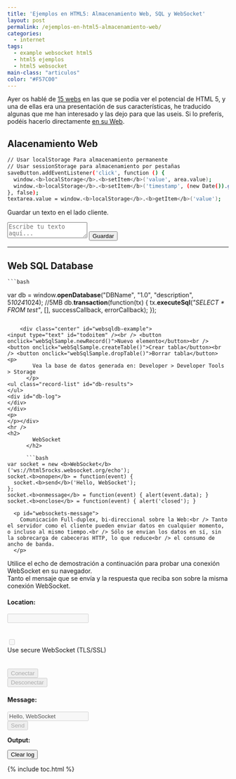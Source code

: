 ```yaml
---
title: 'Ejemplos en HTML5: Almacenamiento Web, SQL y WebSocket'
layout: post
permalink: /ejemplos-en-html5-almacenamiento-web/
categories:
  - internet
tags:
  - example websocket html5
  - html5 ejemplos
  - html5 websocket
main-class: "articulos"
color: "#F57C00"
---
```

Ayer os hablé de [15 webs][1] en las que se podia ver el potencial de HTML 5, y una de ellas era una presentación de sus características, he traducido algunas que me han interesado y las dejo para que las useis. Si lo preferís, podéis hacerlo directamente [en su Web][2].  
<!--ad-->

## Alacenamiento Web

```bash
// Usar localStorage Para almacenamiento permanente
// Usar sessionStorage para almacenamiento por pestañas
saveButton.addEventListener('click', function () {
  window.<b>localStorage</b>.<b>setItem</b>('value', area.value);
  window.<b>localStorage</b>.<b>setItem</b>('timestamp', (new Date()).getTime());
}, false);
textarea.value = window.<b>localStorage</b>.<b>getItem</b>('value');

```

<p id="localstorage-message">
  Guardar un texto en el lado cliente.
</p>
<textarea id="ta" placeholder="Escribe tu texto aquí..."></textarea>
<button id="save-ta">Guardar</button>
<p id="ta-log">
</p><p>
</p>
<hr />
<div>
<h2>
      Web SQL Database
    </h2>

    ```bash
var db = window.<b>openDatabase</b>("DBName", "1.0", "description", 5*1024*1024); //5MB
db.<b>transaction</b>(function(tx) {
  tx.<b>executeSql</b>(<em>"SELECT * FROM test"</em>, [], successCallback, errorCallback);
});

```

    <div class="center" id="websqldb-example">
<input type="text" id="todoitem" /><br /> <button onclick="webSqlSample.newRecord()">Nuevo elemento</button><br /> <button onclick="webSqlSample.createTable()">Crear tabla</button><br /> <button onclick="webSqlSample.dropTable()">Borrar tabla</button> 
<p>
        Vea la base de datos generada en: Developer > Developer Tools > Storage
      </p>
<ul class="record-list" id="db-results">
</ul>
<div id="db-log">
</div>
</div>
<p>
</p></div>
<hr />
<h2>
        WebSocket
      </h2>

      ```bash
var socket = new <b>WebSocket</b>('ws://html5rocks.websocket.org/echo');
socket.<b>onopen</b> = function(event) {
  socket.<b>send</b>('Hello, WebSocket');
};
socket.<b>onmessage</b> = function(event) { alert(event.data); }
socket.<b>onclose</b> = function(event) { alert('closed'); }

```

      <p id="websockets-message">
        Comunicación Full-duplex, bi-direccional sobre la Web:<br /> Tanto el servidor como el cliente pueden enviar datos en cualquier momento, o incluso al mismo tiempo.<br /> Sólo se envian los datos en sí, sin la sobrecarga de cabeceras HTTP, lo que reduce<br /> el consumo de ancho de banda.
      </p>
<div id="ws-left">
        Utilice el echo de demostración a continuación para probar una conexión WebSocket en su navegador.<br /> Tanto el mensaje que se envía y la respuesta que reciba son sobre la misma conexión WebSocket.
<div id="ws-config-location">
<h4>
            Location:
          </h4>
<p>
<input type="text" id="wsUri" disabled="disabled" /><br /> <br /> <br /> <input type="checkbox" id="wsSecureCb" onclick="wsToggleTls();" disabled="disabled" /><br /> <label id="wsSecureCbLabel" for="wsSecureCb">Use secure WebSocket (TLS/SSL)</label><br /> <br /> <br /> <button id="wsConnectBut" disabled="disabled">Conectar</button><br /> <button id="wsDisconnectBut" disabled="disabled">Desconectar</button> </p></div>
<div id="ws-config-message">
<h4>
                Message:
              </h4>
<p>
<input type="text" id="wsMessage" value="Hello, WebSocket" disabled="disabled" /><br /> <button id="wsSendBut" disabled="disabled">Send</button> </p></div>

</div>
<div id="ws-right">
<div id="ws-log">
<strong>Output:</strong> 
<div id="wsConsoleLog">
</div>
<p>
<button id="wsClearLogBut">Clear log</button> </p></div>

</div>
<p>
</p>



 [1]: https://elbauldelprogramador.com/15-demostraciones-del-potencial-de/
 [2]: http://slides.html5rocks.com/#landing-slide

{% include toc.html %}
